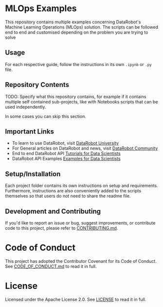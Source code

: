 # MLOps Examples

This repository contains multiple examples concerning DataRobot's Machine Learning Operations (MLOps) solution. The scripts can be followed end to end and customised depending on the problem you are trying to solve

## Usage

For each respective guide, follow the instructions in its own `.ipynb` or `.py` file.

## Repository Contents

TODO: Specify what this repository contains, for example if it contains multiple self contained sub-projects, like with Notebooks scripts that can be used independently.

In some cases you can skip this section.

## Important Links

- To learn to use DataRobot, visit [DataRobot University](https://university.datarobot.com/)
- For General articles on DataRobot and news, visit [DataRobot Community](https://community.datarobot.com/)
- End to end DataRobot API [Tutorials for Data Scientists](https://github.com/datarobot-community/tutorials-for-data-scientists)
- DataRobot API Examples [Examples for Data Scientists](https://github.com/datarobot-community/examples-for-data-scientists)

## Setup/Installation

Each project folder contains its own instructions on setup and requirements. Furthermore, instructions are also conveniently added to the scripts themselves so that users do not need to share the readme file.

## Development and Contributing

If you'd like to report an issue or bug, suggest improvements, or contribute code to this project, please refer to [CONTRIBUTING.md](CONTRIBUTING.md).


# Code of Conduct

This project has adopted the Contributor Covenant for its Code of Conduct. 
See [CODE_OF_CONDUCT.md](CODE_OF_CONDUCT.md) to read it in full.

# License

Licensed under the Apache License 2.0. 
See [LICENSE](LICENSE) to read it in full.


